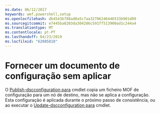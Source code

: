```yaml
---
ms.date: 06/12/2017
keywords: wmf,powershell,setup
ms.openlocfilehash: db4543b788ad0a5c7aa32706246446533b901d09
ms.sourcegitcommit: e7445ba8203da304286c591ff513900ad1c244a4
ms.translationtype: MT
ms.contentlocale: pt-PT
ms.lasthandoff: 04/23/2019
ms.locfileid: "62085818"
---
```

# <a name="deliver-a-configuration-document-without-applying"></a>Fornecer um documento de configuração sem aplicar

O [Publish-dscconfiguration para](https://technet.microsoft.com/library/mt517875.aspx) cmdlet copia um ficheiro MOF de configuração para um nó de destino, mas não se aplica a configuração.
Esta configuração é aplicada durante o próximo passo de consistência, ou ao executar o [Update-dscconfiguration para](https://technet.microsoft.com/library/mt143541.aspx) cmdlet.

